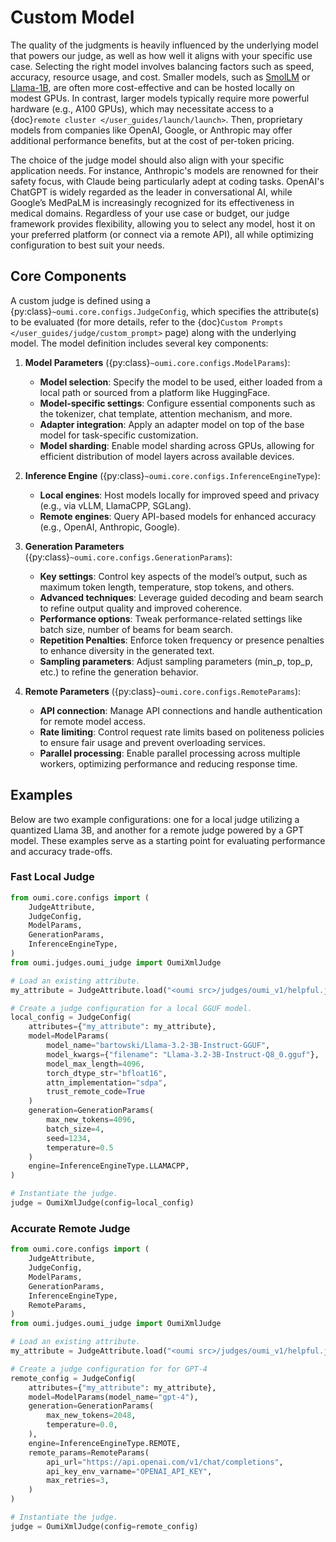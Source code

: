 # Custom Model

The quality of the judgments is heavily influenced by the underlying model that powers our judge, as well as how well it aligns with your specific use case. Selecting the right model involves balancing factors such as speed, accuracy, resource usage, and cost. Smaller models, such as [SmolLM](https://huggingface.co/HuggingFaceTB/SmolLM2-135M-Instruct) or [Llama-1B](https://huggingface.co/meta-llama/Llama-3.2-1B-Instruct), are often more cost-effective and can be hosted locally on modest GPUs. In contrast, larger models typically require more powerful hardware (e.g., A100 GPUs), which may necessitate access to a {doc}`remote cluster </user_guides/launch/launch>`. Then, proprietary models from companies like OpenAI, Google, or Anthropic may offer additional performance benefits, but at the cost of per-token pricing.

The choice of the judge model should also align with your specific application needs. For instance, Anthropic's models are renowned for their safety focus, with Claude being particularly adept at coding tasks. OpenAI's ChatGPT is widely regarded as the leader in conversational AI, while Google’s MedPaLM is increasingly recognized for its effectiveness in medical domains. Regardless of your use case or budget, our judge framework provides flexibility, allowing you to select any model, host it on your preferred platform (or connect via a remote API), all while optimizing configuration to best suit your needs.

## Core Components

A custom judge is defined using a {py:class}`~oumi.core.configs.JudgeConfig`, which specifies the attribute(s) to be evaluated (for more details, refer to the {doc}`Custom Prompts </user_guides/judge/custom_prompt>` page) along with the underlying model. The model definition includes several key components:

1. **Model Parameters** ({py:class}`~oumi.core.configs.ModelParams`):
   - **Model selection**: Specify the model to be used, either loaded from a local path or sourced from a platform like HuggingFace.
   - **Model-specific settings**: Configure essential components such as the tokenizer, chat template, attention mechanism, and more.
   - **Adapter integration**: Apply an adapter model on top of the base model for task-specific customization.
   - **Model sharding**: Enable model sharding across GPUs, allowing for efficient distribution of model layers across available devices.

2. **Inference Engine** ({py:class}`~oumi.core.configs.InferenceEngineType`):
   - **Local engines**: Host models locally for improved speed and privacy (e.g., via vLLM, LlamaCPP, SGLang).
   - **Remote engines**: Query API-based models for enhanced accuracy (e.g., OpenAI, Anthropic, Google).

3. **Generation Parameters** ({py:class}`~oumi.core.configs.GenerationParams`):
   - **Key settings**: Control key aspects of the model’s output, such as maximum token length, temperature, stop tokens, and others.
   - **Advanced techniques**: Leverage guided decoding and beam search to refine output quality and improved coherence.
   - **Performance options**: Tweak performance-related settings like batch size, number of beams for beam search.
   - **Repetition Penalties**: Enforce token frequency or presence penalties to enhance diversity in the generated text.
   - **Sampling parameters**: Adjust sampling parameters (min_p, top_p, etc.) to refine the generation behavior.

4. **Remote Parameters** ({py:class}`~oumi.core.configs.RemoteParams`):
   - **API connection**: Manage API connections and handle authentication for remote model access.
   - **Rate limiting**: Control request rate limits based on politeness policies to ensure fair usage and prevent overloading services.
   - **Parallel processing**: Enable parallel processing across multiple workers, optimizing performance and reducing response time.

## Examples

Below are two example configurations: one for a local judge utilizing a quantized Llama 3B, and another for a remote judge powered by a GPT model. These examples serve as a starting point for evaluating performance and accuracy trade-offs.

### Fast Local Judge

```python
from oumi.core.configs import (
    JudgeAttribute,
    JudgeConfig,
    ModelParams,
    GenerationParams,
    InferenceEngineType,
)
from oumi.judges.oumi_judge import OumiXmlJudge

# Load an existing attribute.
my_attribute = JudgeAttribute.load("<oumi src>/judges/oumi_v1/helpful.json")

# Create a judge configuration for a local GGUF model.
local_config = JudgeConfig(
    attributes={"my_attribute": my_attribute},
    model=ModelParams(
        model_name="bartowski/Llama-3.2-3B-Instruct-GGUF",
        model_kwargs={"filename": "Llama-3.2-3B-Instruct-Q8_0.gguf"},  # 3.42 GB
        model_max_length=4096,
        torch_dtype_str="bfloat16",
        attn_implementation="sdpa",
        trust_remote_code=True
    )
    generation=GenerationParams(
        max_new_tokens=4096,
        batch_size=4,
        seed=1234,
        temperature=0.5
    )
    engine=InferenceEngineType.LLAMACPP,
)

# Instantiate the judge.
judge = OumiXmlJudge(config=local_config)
```

### Accurate Remote Judge

```python
from oumi.core.configs import (
    JudgeAttribute,
    JudgeConfig,
    ModelParams,
    GenerationParams,
    InferenceEngineType,
    RemoteParams,
)
from oumi.judges.oumi_judge import OumiXmlJudge

# Load an existing attribute.
my_attribute = JudgeAttribute.load("<oumi src>/judges/oumi_v1/helpful.json")

# Create a judge configuration for for GPT-4
remote_config = JudgeConfig(
    attributes={"my_attribute": my_attribute},
    model=ModelParams(model_name="gpt-4"),
    generation=GenerationParams(
        max_new_tokens=2048,
        temperature=0.0,
    ),
    engine=InferenceEngineType.REMOTE,
    remote_params=RemoteParams(
        api_url="https://api.openai.com/v1/chat/completions",
        api_key_env_varname="OPENAI_API_KEY",
        max_retries=3,
    )
)

# Instantiate the judge.
judge = OumiXmlJudge(config=remote_config)
```
